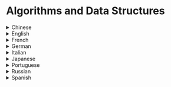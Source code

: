# Algorithms and Data Structures

<details>
  <summary>Chinese</summary>
  
  ### Materials
- [LeetCode in Python - Michelle小梦想家](https://www.youtube.com/playlist?list=PL2rWx9cCzU84eBz9Xfp9Rah5Fexq5yrh8)
- [Data Biancheng](http://data.biancheng.net/view/156.html)
- [数据结构与算法（Python)](https://www.ranxiaolang.com/static/python_algorithm/python_algorithm.html)
- [LeetCode 题解](https://github.com/soulmachine/leetcode)
- [LeetCode Algorithm](https://github.com/haoel/leetcode)
- [LeetCode Animation All in One](https://github.com/MisterBooo/LeetCodeAnimation)
- [数据结构和算法](https://www.cnblogs.com/wangzihong/p/12248442.html)
- [数据结构和算法基础](https://www.cnblogs.com/Alan-Song/p/11184214.html)
</details>

<details>
  <summary>English</summary>
  
  ### Materials
- [Algorithm](https://en.wikipedia.org/wiki/Algorithm)
- [Algorithms](http://jeffe.cs.illinois.edu/teaching/algorithms/book/Algorithms-JeffE.pdf)
- [arXiv - Data Structures and Algorithms](https://arxiv.org/list/cs.DS/recent)
- [List of Algorithms](https://en.wikipedia.org/wiki/List_of_algorithms)
- [Sorting Algorithms](https://www.interviewbit.com/tutorial/sorting-algorithms/)
- [CS 521 - Advanced Algorithm Design](https://www.cs.princeton.edu/courses/archive/fall13/cos521/)
- [Programiz - Data Structures and Algorithms](https://www.programiz.com/dsa)
- [Data Structures using C](http://masterraghu.com/subjects/Datastructures/ebooks/rema%20thareja.pdf)
- [Geeks for Geeks - Data Structures](https://www.geeksforgeeks.org/data-structures/)
- [Dictionary of Algorithms and Data Structures](https://xlinux.nist.gov/dads/)
- [Problem Solving with Algorithms and Data Structures using Python](https://runestone.academy/runestone/books/published/pythonds/index.html)
- [Algorithms and Data Structures Princeton](https://introcs.cs.princeton.edu/java/40algorithms/)
- [JavaScript Algorithms and Data Structures](https://github.com/trekhleb/javascript-algorithms)
- [Learn Data Structures and Algorithms](https://www.codechef.com/certification/data-structures-and-algorithms/prepare)
- [Lecture Notes on Stacks](https://www.cs.cmu.edu/~wlovas/15122-r11/lectures/10-stacks.pdf)
- [MIT Reading 10: Recursion](https://web.mit.edu/6.005/www/fa15/classes/10-recursion/)
- [Algorithms & Data Structures Project](https://github.com/williamfiset/Algorithms)
- [Lecture Notes for Data Structures and Algorithms](https://www.cs.bham.ac.uk/~jxb/DSA/dsa.pdf)
- [Collection of Algorithms and Data Structures](https://github.com/sherxon/AlgoDS)
- [Algorithms and Data Strcutures The Science of Computing](https://doc.lagout.org/science/0_Computer%20Science/2_Algorithms/Algorithms%20and%20Data%20Structures_%20The%20Science%20of%20Computing%20%5bBaldwin%20%26%20Scragg%202004-05-15%5d.pdf)
- [Algorithms and Data Structures in C/C++](https://www.cprogramming.com/algorithms-and-data-structures.html)
- [MIT 6.006 Introduction to Algorithms](https://ocw.mit.edu/courses/electrical-engineering-and-computer-science/6-006-introduction-to-algorithms-fall-2011/)
- [MIT 6.854J Advanced Algorithms](https://ocw.mit.edu/courses/electrical-engineering-and-computer-science/6-854j-advanced-algorithms-fall-2005/)
- [MIT 6.851 Advanced Data Structures](https://ocw.mit.edu/courses/electrical-engineering-and-computer-science/6-851-advanced-data-structures-spring-2012/)
- [Big-O Cheat Sheet](https://www.bigocheatsheet.com/)
- [Tech Interview Cheat Sheet](https://github.com/TSiege/Tech-Interview-Cheat-Sheet)
- [Algorithms and Data Structures for External Memory](https://www.ittc.ku.edu/~jsv/Papers/Vit.IO_book.pdf)
- [List of all projects - University of Waterloo](https://ece.uwaterloo.ca/~dwharder/aads/Projects/List/)
- [Data Structure Visualizations](https://www.cs.usfca.edu/~galles/visualization/Algorithms.html)
- [Algorithms and Data Structures with implementations in Java and C++](http://www.algolist.net/)
- [500+ Data Structures and Algorithms Interview Questions & Practice Problems](https://blog.usejournal.com/500-data-structures-and-algorithms-practice-problems-35afe8a1e222)
- [Algorithms and Data Structures Cheatsheet](https://algs4.cs.princeton.edu/cheatsheet/)
- [Softpanorama - Algorithms and Data Structures](http://www.softpanorama.org/Algorithms/index.shtml)
- [C Programming: Data Structures and Algorithms](https://faculty.washington.edu/jstraub/dsa/Master_2_7a.pdf)
- [Algorithms and Data Structures - Complexity of Algorithms](http://users.pja.edu.pl/~msyd/wyka-eng/complexity2.pdf)
- [Lecture Materials - University of Waterloo](https://ece.uwaterloo.ca/~dwharder/aads/Lecture_materials/)
- [Data Structure Introduction](https://www.w3schools.in/data-structures-tutorial/intro/)
- [CS240: Schedule/Notes](https://www.cpp.edu/~ftang/courses/CS240/notes.htm)
- [Data Structures and Algorithms - The Basic Toolbox](https://people.mpi-inf.mpg.de/~mehlhorn/Toolbox.html)
- [Introduction to JavaScript Algorithms and Data Structures- Freecodecamp](https://www.freecodecamp.org/learn/javascript-algorithms-and-data-structures/)
- [Algorithms and Data Structures: Overview](https://users.soe.ucsc.edu/~sbrandt/13H/slides/DSChapter3.pdf)
- [Open Data Structures](https://opendatastructures.org/ods-python.pdf)
- [Data Structures & Algorithms - Tutorialspoint](https://www.tutorialspoint.com/data_structures_algorithms/algorithms_basics.htm)
- [Algorithms, 4th Edition ](https://algs4.cs.princeton.edu/home/)
- [Practical Algorithms and Data Structures](https://bradfieldcs.com/algos/)
- [Algorithm Complexity](https://www.uni-weimar.de/fileadmin/user/fak/medien/professuren/Computer_Graphics/Algo19/2-ComplexitySorting.pdf)
- [Data Structures](https://www.uni-weimar.de/fileadmin/user/fak/medien/professuren/Computer_Graphics/Algo19/1-DataStruct.pdf)
- [String Searching Algorithm](https://www.uni-weimar.de/fileadmin/user/fak/medien/professuren/Computer_Graphics/Algo19/04-Searching.pdf)
- [Sorting Based Algorithms](https://www.uni-weimar.de/fileadmin/user/fak/medien/professuren/Computer_Graphics/Algo19/07-SortingBasedAlgorithms.pdf)
- [Mathematical Algorithms](https://www.uni-weimar.de/fileadmin/user/fak/medien/professuren/Computer_Graphics/Algo19/08-MathematicalAlgorithms.pdf)
- [NP-Complete Problems](https://www.uni-weimar.de/fileadmin/user/fak/medien/professuren/Computer_Graphics/Algo19/NP-complete_problems.pdf)
- [Data Structures and Algorithms - Table of Contents](https://www.cs.auckland.ac.nz/software/AlgAnim/ds_ToC.html)
- [NPTEL - Data Structures and Algorithms](https://nptel.ac.in/courses/106/102/106102064/)
- [Improving your Algorithms & Data Structure skills](https://dev.to/coderbyte/improving-your-algorithms-data-structure-skills-2odo)
- [Notes on Algorithms](https://dev.to/hexangel616/notes-on-algorithms-36pi)
- [Algorithms and Data Structures Importance](https://cs.lmu.edu/~ray/notes/algds/)
- [Minimal examples of data structures and algorithms in Python ](https://github.com/keon/algorithms)
- [Awesome Algorithms](https://github.com/tayllan/awesome-algorithms)
- [All Algorithms implemented in Python](https://github.com/TheAlgorithms/Python)
- [Algorithms & Data structures in C++](https://github.com/xtaci/algorithms)
- [Algorithm Visualizer](https://algorithm-visualizer.org/)
- [Efficient Algorithms and Data Structures I](http://www14.in.tum.de/lehre/2016WS/ea/index.html.en)
- [CS16 Brown](https://cs.brown.edu/courses/csci0160/lectures.html)
- [GoLang Data Structures & Algorithms](https://www.golangprograms.com/data-structure-and-algorithms.html)
- [Advanced Distributed Algorithms and Data Structures](https://cs.uni-paderborn.de/ti/lehre/veranstaltungen/vergangene-semester/ws-20162017/advanced-distributed-algorithms-and-data-structures/)
- [Data Structures and Algorithms (archived version)](https://www.win.tue.nl/~kbuchin/teaching/JBP030/)
- [Concise Notes on Data Structures and Algorithms](https://w3.cs.jmu.edu/spragunr/CS240_F12/ConciseNotes.pdf)
- [CS 38: Introduction to Algorithms](http://users.cms.caltech.edu/~umans/cs38/index.html)
- [Data Structures and Algorithm Analysis](https://people.cs.vt.edu/shaffer/Book/C++3elatest.pdf)
- [Fourier Transforms and the Fast Fourier Transform (FFT) Algorithm](https://www.cs.cmu.edu/afs/andrew/scs/cs/15-463/2001/pub/www/notes/fourier/fourier.pdf)
- [Understanding the FFT Algorithm](https://jakevdp.github.io/blog/2013/08/28/understanding-the-fft/)
- [How the FFT Works](https://www.dspguide.com/ch12/2.htm)
- [MIT 6.006 Introduction to Algorithms, Fall 2011](https://www.youtube.com/playlist?list=PLUl4u3cNGP61Oq3tWYp6V_F-5jb5L2iHb)
- [MIT 6.006 Introduction to Algorithms, Spring 2020](https://www.youtube.com/playlist?list=PLUl4u3cNGP63EdVPNLG3ToM6LaEUuStEY)
- [Understanding Peak-Finding](https://www.filipekberg.se/2014/02/10/understanding-peak-finding/)
- [Data Structures and Algorithms - CSDojo](https://www.youtube.com/playlist?list=PLBZBJbE_rGRV8D7XZ08LK6z-4zPoWzu5H)
- [Algorithms - Abdul Bari](https://www.youtube.com/playlist?list=PLDN4rrl48XKpZkf03iYFl-O29szjTrs_O)
- [MIT Data Structures and Algorithms 2015](https://www.youtube.com/playlist?list=PLkToMFwOtNHiJtcBu0piSLKnLVGOF9vaV)
- [MIT 6.046J / 18.410J Introduction to Algorithms](https://www.youtube.com/playlist?list=PL8B24C31197EC371C)
- [Algorithms and Data Structures Lectures](https://www.youtube.com/playlist?list=PLEbnTDJUr_IeHYw_sfBOJ6gk5pie0yP-0)
- [Data Structures and Algorithms - Beau teaches Javascript](https://www.youtube.com/playlist?list=PLWKjhJtqVAbkso-IbgiiP48n-O-JQA9PJ)
- [Data Structures you MUST know](https://www.youtube.com/watch?v=sVxBVvlnJsM)
- [Data Structures Easy to Advanced Course](https://www.youtube.com/watch?v=RBSGKlAvoiM)
- [Data Structures in Javascript](https://www.youtube.com/playlist?list=PLu_sD_1ixKmhufvEeg2cCq4Wah7t3f91d)
- [P vs. NP and the Computational Complexity Zoo](https://www.youtube.com/watch?v=YX40hbAHx3s)
- [Donald Knuth: Algorithms, Complexity, Life, and The Art of Computer Programming](https://www.youtube.com/watch?v=2BdBfsXbST8)
- [Efficiency with Algorithms, Performance with Data Structures](https://www.youtube.com/watch?v=fHNmRkzxHWs)
- [Hash Tables and Hash Functions](https://www.youtube.com/watch?v=KyUTuwz_b7Q)
- [Advanced Algorithms (COMPSCI 224)](https://www.youtube.com/playlist?list=PL2SOU6wwxB0uP4rJgf5ayhHWgw7akUWSf)
- [CS2: Data Structures and Algorithms - Richard Buckland](https://www.youtube.com/playlist?list=PLE621E25B3BF8B9D1)
- [Algorithms Part I](https://www.coursera.org/learn/algorithms-part1)
- [Algorithms, Part II](https://www.coursera.org/learn/algorithms-part2)
- [Algorithms Lessons](https://www.youtube.com/playlist?list=PL89B61F78B552C1AB)
- [Pathfinding Algorithms](https://www.youtube.com/watch?v=X3x7BlLgS-4)
- [A* (A Star) Search Algorithm - Computerphile](https://www.youtube.com/watch?v=ySN5Wnu88nE)
- [Dijkstra's Algorithm](https://www.youtube.com/watch?v=GazC3A4OQTE)
- [Sorting Visualizer Tutorial (Software Engineering Project)](https://www.youtube.com/watch?v=pFXYym4Wbkc)
- [Dynamic Programming - Learn to Solve Algorithmic Problems & Coding Challenges](https://www.youtube.com/watch?v=oBt53YbR9Kk&ab_channel=freeCodeCamp.org)
- [50+ Sorts, Visualized - Swirl Dots](https://www.youtube.com/watch?v=LOZTuMds3LM)
</details>

<details>
  <summary>French</summary>
  
  ### Materials
- [Algorithmique](https://perso.liris.cnrs.fr/pierre-antoine.champin/enseignement/algo/cours/index.html)
- [Algorithmique Structures de données](https://www.lri.fr/~hivert/COURS/CFA-L3/03-Structures.pdf)
- [Algorithmique et Structures de Données](http://univ.ency-education.com/uploads/1/3/1/0/13102001/mi06_lessons-algo_str_donnees.pdf)
- [Introduction aux algorithmes et aux structures de données](https://tcuvelier.developpez.com/tutoriels/algo/introduction-algorithmes-structures-donnees/)
- [STRUCTURES DE DONNÉES 1](http://www-igm.univ-mlv.fr/~mac/ENS/DOC/struct_1.pdf)
- [Structures de données et algorithmes fondamentaux](http://igm.univ-mlv.fr/~alabarre/teaching/struct/poly-m1103.pdf)
- [Algorithmique et Complexité](http://www.lacl.fr/dima/complexite/)
- [Algorithmique](http://www.dptinfo.ens-cachan.fr/Agregation/Algo14-15/structures.pdf)
- [Langages et Concepts de Programmation Structures de données et algorithmes en C](http://kiwi.emse.fr/POLE/SDA/sda-c.pdf)
- [Analyse de la complexité des algorithmes](https://fr.wikipedia.org/wiki/Analyse_de_la_complexit%C3%A9_des_algorithmes)
- [Complexité des algorithmes - Stéphane Grandcolas](http://www.dil.univ-mrs.fr/~gcolas/algo-licence/slides/complexite-cm.pdf)
- [Algorithmique & Complexité](http://paristech.institutoptique.fr/site.php?id=580&fileid=5335)
- [Complexité des algorithmes](http://pauillac.inria.fr/~levy/x/tc/polycopie-1.6/main003.html)
- [Analyse et complexité des algorithmes](https://www.iro.umontreal.ca/~hamelsyl/Analyse28104-A09.pdf)
- [Complexité algorithmique Université de Toulose](https://www.math.univ-toulouse.fr/~msablik/Cours/Complexite/Slide-Complexite.pdf)
- [Complexite des algorithmes: nombres instructions ́elementaires](http://www.cril.univ-artois.fr/~benferhat/complexite_nombres_instructions.pdf)
</details>

<details>
  <summary>German</summary>
  
  ### Materials
- [Algorithmen und Datenstrukturen im Wintersemester 2019/20](https://www.orchid.inf.tu-dresden.de/teaching/2019ws/aud/)
- [Algorithmen und Datenstrukturen](https://west.uni-koblenz.de/studying/ws1920/algorithmen-und-datenstrukturen)
- [Algorithmen und Datenstrukturen (SS 2019)](https://www.dbs.ifi.lmu.de/cms/studium_lehre/lehre_bachelor/algodat19/index.html)
- [Algorithmen und Datenstrukturen - Steffen Börm](https://www.informatik.uni-kiel.de/~sb/data/Algorithmen.pdf)
- [Vorlesung Algorithmen und Datenstrukturen](https://wuecampus2.uni-wuerzburg.de/moodle/course/view.php?id=34697)
- [Algorithmen und Programmierung II](http://www.inf.fu-berlin.de/lehre/SS12/ALP2/lectures.htm)
- [Grundlagen: Algorithmen und Datenstrukturen](http://wwwmayr.informatik.tu-muenchen.de/lehre/2010SS/gad/index.html.de)
- [Algorithms and Data Structures - TU Kaiserslautern](https://www.wild-inter.net/teaching/algorithms-data-structures/)
- [Algorithmen und deren Komplexität](https://lecture2go.uni-hamburg.de/l2go/-/get/v/14161)
- [Komplexität von Algorithmen](https://userpages.uni-koblenz.de/~laemmel/oopm/slides/complexity.pdf)
</details>

<details>
  <summary>Italian</summary>
  
  ### Materials
- [Corso di Algoritmi e Strutture Dati](https://www.cs.unibo.it/~donat/alg.html)
- [Algoritmi e Strutture Dati - Università di Padova](https://www.math.unipd.it/~baldan/Algoritmi/)
- [Corso di Algoritmi e Strutture Dati](http://www.mat.uniroma2.it/~guala/ASDL_2018.htm)
- [Algoritmi e Strutture Dati + Laboratorio](http://www.di.uniba.it/~ndm/courses/asd/)
- [Corso di Algoritmi e Strutture Dati - Università della Calabria](https://www.mat.unical.it/terracina/asd/)
- [Algoritmi e Strutture Dati 2018/2019](https://www.youtube.com/playlist?list=PLyuPAlvJWIqKLv9G5xV5pSzrzGPFbXJXA)
- [Algoritmi e Strutture Dati UniRoma](https://www.dis.uniroma1.it/~patrizi/sections/teaching/asd-latina-16-17/slides/slides.pdf)
- [Corse di Algoritmi e Strutture Dati](http://vvw.web.cs.unibo.it/wiki/images/d/dc/Appunti_di_Algoritmi_e_Strutture_Dati.incomplete.pdf)
- [Introduzione Agli Algoritmi E Strutture Dati](http://unina.stidue.net/Algoritmi%20e%20Strutture%20Dati/Materiale/Cormen%20Leiserson%20Rivest%20Stein-Introduzione%20Agli%20Algoritmi%20E%20Strutture%20Dati-2a%20Edizione-capitoli%201-15.pdf)
- [Algoritmi e Strutture Dati - Introduzione](http://wpage.unina.it/benerece/ASD/Benerecetti/ASD-1/1-Introduzione.pdf)
- [Esercizi di Algoritmi e Strutture Dati](https://docplayer.it/397945-Esercizi-di-algoritmi-e-strutture-dati.html)
- [Corso di Algoritmi e Strutture Dati: Modulo I + II](http://www.mat.uniroma2.it/~guala/ASDL_2015.htm)
- [1Complessità degli algoritmi](https://www.math.unipd.it/~laurap/didattica/Fondamenti-recupero/settimana5/settimana5_6pgbn.pdf)
- [Complessità Computazionale](http://www-db.deis.unibo.it/courses/FIL-B/Lezioni/complessita.pdf)
- [Complessità algoritmo](https://www.okpedia.it/complessita_algoritmo)
</details>

<details>
  <summary>Japanese</summary>
  
  ### Materials
- [アルゴリズムとデータ構造](https://www.codereading.com/algo_and_ds/)
- [アルゴリズムとデータ構造](https://ufcpp.net/study/algorithm/)
- [アルゴリズムとデータ構造　--- 理論編 ---](https://www.ci.seikei.ac.jp/yamamoto/lecture/algorithm/material.html)
- [Programming Place Plus](https://programming-place.net/ppp/contents/algorithm/index.html)
- [2019年度 京都大学 工学部情報学科](https://hkashima.github.io/course_algorithm_2019.html)
- [2019年度「アルゴリズムとデータ構造」のページ](http://taurus.ics.nara-wu.ac.jp/algo/)
- [アルゴリズムとデータ構造](http://web-ext.u-aizu.ac.jp/course/alg1/ex/jp/index.html)
</details>

<details>
  <summary>Portuguese</summary>
  
  ### Materials
- [Estruturas de Dados e Algoritmos](http://orion.lcg.ufrj.br/algoritmos/EstrDadosAlgoritmos.pdf)
- [Algoritmos e Estruturas de Dados I](http://www.each.usp.br/digiampietri/ACH2023/ACH2023.pdf)
- [Algoritmos e Estruturas de Dados](https://web.tecnico.ulisboa.pt/~david.matos/w/pt/index.php/Algoritmos_e_Estruturas_de_Dados)
- [Algoritmos e Estruturas de Dados Repositório](https://github.com/kelvins/Algoritmos-e-Estruturas-de-Dados)
- [MCTA001 - Algoritmos e Estruturas de Dados I](http://professor.ufabc.edu.br/~jesus.mena/courses/aed1-1q-2019/)
- [Lógica de Programação, Algoritmos e Estruturas de Dados](https://docente.ifsc.edu.br/vilson.junior/ip/IP_01_Logica.pdf)
- [Aulas de Estruturas de Dados](https://www.ime.usp.br/~pf/estruturas-de-dados/aulas/index.html)
- [Algoritmos e Estruturas de Dados II UFMG](https://www2.dcc.ufmg.br/disciplinas/aeds2_turmaA1/aeds2.html)
- [Algoritmos: Estruturas de Controle](http://wiki.icmc.usp.br/images/e/e7/SCC0120_Rosane-04-algoritmos_controle_2014.pdf)
- [Complexidade de Algoritmos](http://www.faccamp.br/osvaldo/EstruturasDados.pdf)
- [Complexidade de Algoritmos IFRN](https://docente.ifrn.edu.br/demetrioscoutinho/disciplinas/algoritmos/03-complexidade)
- [Complexidade de Algoritmos LAPIX UFSC](http://www.lapix.ufsc.br/ensino/estrutura-de-dados/complexidade-de-algoritmos/)
- [Introdução à Complexidade de Algoritmos](https://medium.com/nagoya-foundation/introdu%C3%A7%C3%A3o-%C3%A0-complexidade-de-algoritmos-4a9c237e4ecc)
- [Análise de Complexidade](https://homepages.dcc.ufmg.br/~cunha/teaching/20121/aeds2/complexity.pdf)
- [Engenharia de Computação UNIVESP - Estrutura de Dados](https://www.youtube.com/playlist?list=PLxI8Can9yAHf8k8LrUePyj0y3lLpigGcl)
- [Algoritmos e Estruturas de Dados - USP](https://www.youtube.com/playlist?list=PL3pqME-MCdyFZrmCnHoHkQAL9CMZUtiZf)
</details>

<details>
  <summary>Russian</summary>
  
  ### Materials
- [Алгоритмы и структуры данных для начинающих: сложность алгоритмов](https://tproger.ru/translations/algorithms-and-data-structures/)
- [Data Structures and Algorithms: C / C ++ Implementation](http://kspt.icc.spbstu.ru/media/files/course/algstr/algstr_2009.pdf)
- [Data Structure and Algorithms](https://nnov.hse.ru/data/2012/02/09/1262604831/%D0%90%D0%BB%D0%B5%D0%BA%D1%81%D0%A2%D0%B0%D0%BB%D0%9F%D0%BE%D0%B2%D1%8B%D1%88%D0%9A%D0%B2%D0%B0%D0%BB%D0%B8%D1%84.pdf)
- [Algo Book](https://www.babichev.org/books/AlgoBook.pdf)
- [АЛГОРИТМЫ И СТРУКТУРЫ ДАННЫХ 2015](https://fsc.bsu.by/wp-content/uploads/2015/12/E-UMK-Algoritmy-i-struktury-danny-h-chast-1.pdf)
- [АЛГОРИТМЫ + СТРУКТУРЫДАННЫХ = ПРОГРАММЫ](https://doc.lagout.org/science/0_Computer%20Science/2_Algorithms/Algorithms%20and%20Data%20Structures%20%28RU%29.pdf)
- [Алгоритмы Структуры Данных Slides](http://kspt.icc.spbstu.ru/media/files/2017/asd/01_Intro.pdf)
- [Анализ сложности алгоритмов. Примеры](https://pro-prof.com/archives/1660)
- [MAXimal](http://e-maxx.ru/algo/)
</details>

<details>
  <summary>Spanish</summary>
  
  ### Materials
- [Estructura de datos](https://es.wikipedia.org/wiki/Estructura_de_datos)
- [Algoritmos y Estructuras de Datos - Universidad del Litoral](https://cimec.org.ar/~mstorti/aed/aednotes.pdf)
- [Manual de Algoritmos y Estructuras de Datos](http://biblioteca.uns.edu.pe/saladocentes/archivoz/publicacionez/manual_algoritmos_y_estructura_de_datos.pdf)
- [CC3001 Algoritmos y Estructuras de Datos](https://users.dcc.uchile.cl/~bebustos/apuntes/cc3001/)
- [Víctor Jiménez, Universitat Jaume I](https://www3.uji.es/~vjimenez/)
- [Estructuras de Datos y Algoritmos Material](https://www.fing.edu.uy/tecnoinf/maldonado/cursos/eda/middleeda.html)
- [Estructuras de datos básicas](https://users.dcc.uchile.cl/~bebustos/apuntes/cc30a/Estructuras/)
- [Algoritmos y Estructuras de Datos Apunte de Teoria](https://www.frro.utn.edu.ar/repositorio/catedras/sistemas/1_anio/algoritmo_estructura_datos/SORRIBAS.pdf)
- [Análisis de la complejidad de los algoritmos](https://www.cs.us.es/~jalonso/cursos/i1m/temas/tema-28.html)
- [Eficiencia algorítmica](https://es.wikipedia.org/wiki/Eficiencia_algor%C3%ADtmica)
- [INTRODUCCIÓN al Estudio de ALGORITMOS y su COMPLEJIDAD](https://informatica.uv.es/iiguia/AED/teoria/apuntes/cuatr2/AED.Tema.09.pdf)
- [Tiempo de ejecución y eficiencia de algoritmos](https://verso.mat.uam.es/~pablo.angulo/doc/laboratorio/b2s2.html)
- [Complejidad (Big-O)](https://guias.makeitreal.camp/algoritmos/complejidad)
- [Análisis de Algoritmos –Complejidad](https://www.dit.upm.es/~pepe/doc/adsw/tema1/Complejidad.pdf)
</details>
